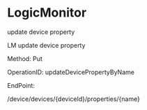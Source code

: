 #     LogicMonitor


update device property

LM update device property

Method: Put

OperationID: updateDevicePropertyByName

EndPoint:

/device/devices/{deviceId}/properties/{name}
